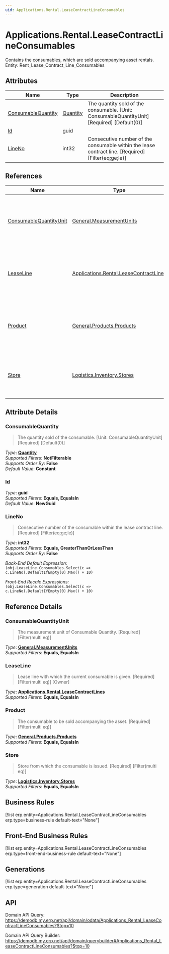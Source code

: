 ```yaml
---
uid: Applications.Rental.LeaseContractLineConsumables
---
```

# Applications.Rental.LeaseContractLineConsumables

Contains the consumables, which are sold accompanying asset rentals. Entity: Rent_Lease_Contract_Line_Consumables

## Attributes

| Name | Type | Description |
| ---- | ---- | --- |
| [ConsumableQuantity](Applications.Rental.LeaseContractLineConsumables.md#consumablequantity) | [Quantity](../data-types.md#quantity) | The quantity sold of the consumable. [Unit: ConsumableQuantityUnit] [Required] [Default(0)] 
| [Id](Applications.Rental.LeaseContractLineConsumables.md#id) | guid |  
| [LineNo](Applications.Rental.LeaseContractLineConsumables.md#lineno) | int32 | Consecutive number of the consumable within the lease contract line. [Required] [Filter(eq;ge;le)] 

## References

| Name | Type | Description |
| ---- | ---- | --- |
| [ConsumableQuantityUnit](Applications.Rental.LeaseContractLineConsumables.md#consumablequantityunit) | [General.MeasurementUnits](General.MeasurementUnits.md) | The measurement unit of Consumable Quantity. [Required] [Filter(multi eq)] |
| [LeaseLine](Applications.Rental.LeaseContractLineConsumables.md#leaseline) | [Applications.Rental.LeaseContractLines](Applications.Rental.LeaseContractLines.md) | Lease line with which the current consumable is given. [Required] [Filter(multi eq)] [Owner] |
| [Product](Applications.Rental.LeaseContractLineConsumables.md#product) | [General.Products.Products](General.Products.Products.md) | The consumable to be sold accompanying the asset. [Required] [Filter(multi eq)] |
| [Store](Applications.Rental.LeaseContractLineConsumables.md#store) | [Logistics.Inventory.Stores](Logistics.Inventory.Stores.md) | Store from which the consumable is issued. [Required] [Filter(multi eq)] |


## Attribute Details

### ConsumableQuantity

> The quantity sold of the consumable. [Unit: ConsumableQuantityUnit] [Required] [Default(0)]

_Type_: **[Quantity](../data-types.md#quantity)**  
_Supported Filters_: **NotFilterable**  
_Supports Order By_: **False**  
_Default Value_: **Constant**  

### Id

_Type_: **guid**  
_Supported Filters_: **Equals, EqualsIn**  
_Default Value_: **NewGuid**  

### LineNo

> Consecutive number of the consumable within the lease contract line. [Required] [Filter(eq;ge;le)]

_Type_: **int32**  
_Supported Filters_: **Equals, GreaterThanOrLessThan**  
_Supports Order By_: **False**  

_Back-End Default Expression:_  
`(obj.LeaseLine.Consumables.Select(c => c.LineNo).DefaultIfEmpty(0).Max() + 10)`

_Front-End Recalc Expressions:_  
`(obj.LeaseLine.Consumables.Select(c => c.LineNo).DefaultIfEmpty(0).Max() + 10)`

## Reference Details

### ConsumableQuantityUnit

> The measurement unit of Consumable Quantity. [Required] [Filter(multi eq)]

_Type_: **[General.MeasurementUnits](General.MeasurementUnits.md)**  
_Supported Filters_: **Equals, EqualsIn**  

### LeaseLine

> Lease line with which the current consumable is given. [Required] [Filter(multi eq)] [Owner]

_Type_: **[Applications.Rental.LeaseContractLines](Applications.Rental.LeaseContractLines.md)**  
_Supported Filters_: **Equals, EqualsIn**  

### Product

> The consumable to be sold accompanying the asset. [Required] [Filter(multi eq)]

_Type_: **[General.Products.Products](General.Products.Products.md)**  
_Supported Filters_: **Equals, EqualsIn**  

### Store

> Store from which the consumable is issued. [Required] [Filter(multi eq)]

_Type_: **[Logistics.Inventory.Stores](Logistics.Inventory.Stores.md)**  
_Supported Filters_: **Equals, EqualsIn**  



## Business Rules

[!list erp.entity=Applications.Rental.LeaseContractLineConsumables erp.type=business-rule default-text="None"]

## Front-End Business Rules

[!list erp.entity=Applications.Rental.LeaseContractLineConsumables erp.type=front-end-business-rule default-text="None"]

## Generations

[!list erp.entity=Applications.Rental.LeaseContractLineConsumables erp.type=generation default-text="None"]

## API

Domain API Query:
<https://demodb.my.erp.net/api/domain/odata/Applications_Rental_LeaseContractLineConsumables?$top=10>

Domain API Query Builder:
<https://demodb.my.erp.net/api/domain/querybuilder#Applications_Rental_LeaseContractLineConsumables?$top=10>

